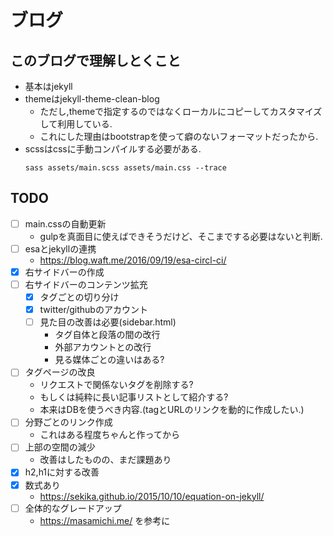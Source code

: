 # ブログ


## このブログで理解しとくこと
- 基本はjekyll
- themeはjekyll-theme-clean-blog
  - ただし,themeで指定するのではなくローカルにコピーしてカスタマイズして利用している.
  - これにした理由はbootstrapを使って癖のないフォーマットだったから.
- scssはcssに手動コンパイルする必要がある.
  ```
  sass assets/main.scss assets/main.css --trace
  ```


## TODO
- [ ] main.cssの自動更新
  - gulpを真面目に使えばできそうだけど、そこまでする必要はないと判断.
- [ ] esaとjekyllの連携
  - https://blog.waft.me/2016/09/19/esa-circl-ci/
- [x] 右サイドバーの作成
- [ ] 右サイドバーのコンテンツ拡充
  - [x] タグごとの切り分け
  - [x] twitter/githubのアカウント
  - [ ] 見た目の改善は必要(sidebar.html)
    - タグ自体と段落の間の改行
    - 外部アカウントとの改行
    - 見る媒体ごとの違いはある?
- [ ] タグページの改良
  - リクエストで関係ないタグを削除する?
  - もしくは純粋に長い記事リストとして紹介する?
  - 本来はDBを使うべき内容.(tagとURLのリンクを動的に作成したい.)
- [ ] 分野ごとのリンク作成
  - これはある程度ちゃんと作ってから
- [ ] 上部の空間の減少
  - 改善はしたものの、まだ課題あり
- [x] h2,h1に対する改善
- [x] 数式あり
  - https://sekika.github.io/2015/10/10/equation-on-jekyll/
- [ ] 全体的なグレードアップ
  - https://masamichi.me/ を参考に